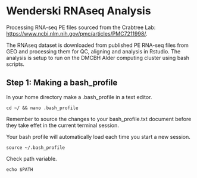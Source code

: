 # Wenderski RNAseq Analysis

Processing RNA-seq PE files sourced from the Crabtree Lab: https://www.ncbi.nlm.nih.gov/pmc/articles/PMC7211998/.

The RNAseq dataset is downloaded from published PE RNA-seq files from GEO and processing them for QC, aligning and analysis in Rstudio. The analysis is setup to run on the DMCBH Alder computing cluster using bash scripts.

## Step 1: Making a bash_profile

In your home directory make a .bash_profile in a text editor.

```
cd ~/ && nano .bash_profile
```
Remember to source the changes to your bash_profile.txt document before they take effet in the current terminal session.

Your bash profile will automatically load each time you start a new session.

```
source ~/.bash_profile
```

Check path variable.

```
echo $PATH
```
